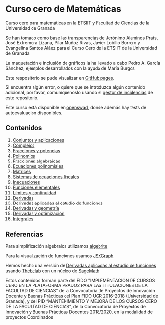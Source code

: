 # Curso cero de Matemáticas

Curso cero para matemáticas en la ETSIIT y Facultad de Ciencias de la Universidad de Granada

Se han tomado como base las transparencias de Jerónimo Alaminos Prats, José Extremera Lizana, Pilar Muñoz Rivas, Javier Lobillo Borrero y Evangelina Santos Aláez para el Curso Cero de la ETSIIT de la Universidad de Granada

La maquetación e inclusión de gráficos la ha llevado a cabo Pedro A. García Sánchez; ejemplos desarrollados con la ayuda de María Burgos

Este respositorio se pude visualizar en [GitHub pages](https://pedritomelenas.github.io/Curso-0-Matematicas).

Si encuentra algún error, o quiere que se introduzca algún contenido adicional, por favor, comuníquenoslo usando el [gestor de incidencias](https://github.com/cursos-0-fc-ugr/Matematicas/issues) de este repositorio.

Este curso está disponible en [openswad](https://openswad.org/es?crs=2688), donde además hay tests de autoevaluación disponibles.

## Contenidos

1. [Conjuntos y aplicaciones](00-conjuntos.html)
1. [Complejos](00-complejos.html)
1. [Fracciones y potencias](00-fracciones-potencias.html)
1. [Polinomios](00-polinomios.html)
1. [Fracciones algebraicas](01-fracciones_algebraicas.html)
2. [Ecuaciones polinomiales](00-ecuaciones-polinomicas.html)
3. [Matrices](00-matrices.html)
3. [Sistemas de ecuaciones lineales](00-sistemas-ecuaciones-lineales.html)
3. [Inecuaciones](02-inecuaciones.html)
4. [Funciones elementales](03-funciones_elementales.html)
5. [Límites y continuidad](04-limites.html)
6. [Derivadas](05-derivadas.html)
7. [Derivadas aplicadas al estudio de funciones](06-derivadas-app-estudio-func.html)
8. [Derivadas y geometría](06-derivadas-app-geometria.html)
9. [Derivadas y optimización](06-derivadas-app-optimizacion.html)
10. [Integrales](07-integrales.html)


## Referencias

Para simplificación algebraica utilizamos [algebrite](http://algebrite.org)

Para la visualización de funciones usamos [JSXGraph](http://jsxgraph.uni-bayreuth.de)

Hemos hecho una versión de [Derivadas aplicadas al estudio de funciones](derivadas-app-estudio-func-thebelab.html) usando  [Thebelab](https://github.com/minrk/thebelab) con un núcleo de [SageMath](http://www.sagemath.org)

Estos contenidos forman parte del FIDO "IMPLEMENTACIÓN DE CURSOS CERO EN LA PLATAFORMA PRADO2 PARA LAS TITULACIONES DE LA FACULTAD DE CIENCIAS" de la Convocatoria de Proyectos de Innovación Docente y Buenas Prácticas del Plan FIDO UGR 2016-2018 (Universidad de Granada), y del PID  “MANTENIMIENTO Y MEJORA DE LOS CURSOS CERO DE LA FACULTAD DE CIENCIAS”, de la Convocatoria  de Proyectos de Innovación y Buenas Prácticas Docentes 2018/2020, en la modalidad de proyectos Coordinados
